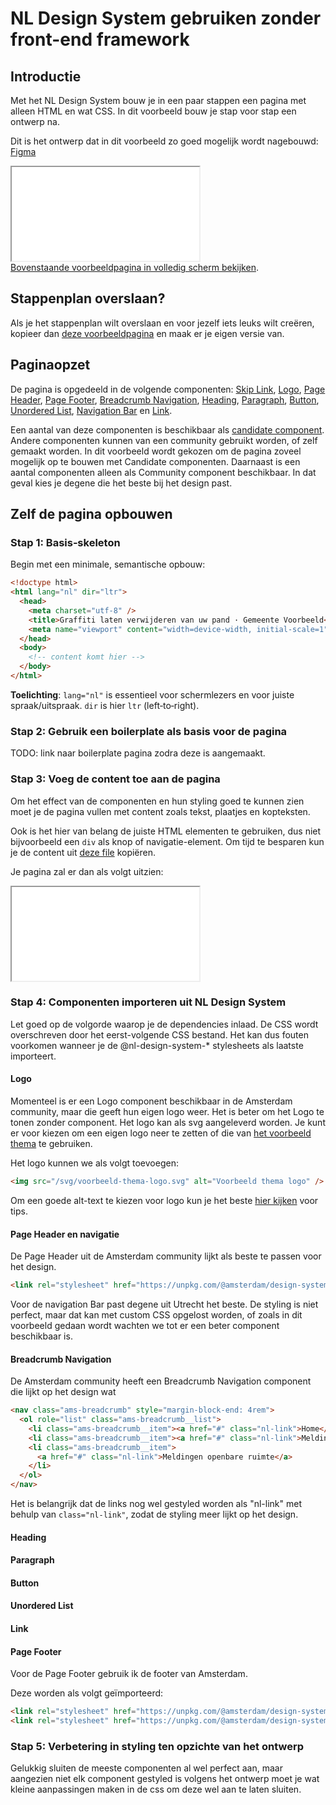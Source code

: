 # NL Design System gebruiken zonder front-end framework

## Introductie

Met het NL Design System bouw je in een paar stappen een pagina met alleen HTML en wat CSS. In dit voorbeeld bouw je stap voor stap een ontwerp na.

Dit is het ontwerp dat in dit voorbeeld zo goed mogelijk wordt nagebouwd: [Figma](https://www.figma.com/design/taAnsV55PVP0cmw18BnMDk/NL-Design-System---Templates---Voorbeeld?node-id=5550-611&t=VX2mUDweS42iaS1D-4)

<div className="utrecht-root" style={{zoom: '50%', width: '100%', height: '1024px'}}>
  <div className="utrecht-body">
    <iframe title="Voorbeeld HTML pagina" style={{width: '100%', height: '1024px'}} src="/examples/zonder-front-end-framework.html"></iframe>
  </div>
</div>
<a href="/examples/zonder-front-end-framework.html" rel="noopener noreferrer">Bovenstaande voorbeeldpagina in volledig scherm bekijken</a>.

## Stappenplan overslaan?

Als je het stappenplan wilt overslaan en voor jezelf iets leuks wilt creëren, kopieer dan [deze voorbeeldpagina](https://raw.githubusercontent.com/nl-design-system/documentatie/refs/heads/main/static/examples/zonder-front-end-framework.html) en maak er je eigen versie van.

## Paginaopzet

De pagina is opgedeeld in de volgende componenten: [Skip Link](/skip-link), [Logo](/logo), [Page Header](/page-header), [Page Footer](/page-footer), [Breadcrumb Navigation](/breadcrumb-navigation), [Heading](/heading), [Paragraph](/paragraph), [Button](/button), [Unordered List](/unordered-list), [Navigation Bar](/navigation-bar) en [Link](/link).

Een aantal van deze componenten is beschikbaar als [candidate component](/componenten/?status=CANDIDATE). Andere componenten kunnen van een community gebruikt worden, of zelf gemaakt worden. In dit voorbeeld wordt gekozen om de pagina zoveel mogelijk op te bouwen met Candidate componenten. Daarnaast is een aantal componenten alleen als Community component beschikbaar. In dat geval kies je degene die het beste bij het design past.

## Zelf de pagina opbouwen

### Stap 1: Basis‑skeleton

Begin met een minimale, semantische opbouw:

```html
<!doctype html>
<html lang="nl" dir="ltr">
  <head>
    <meta charset="utf-8" />
    <title>Graffiti laten verwijderen van uw pand · Gemeente Voorbeeld</title>
    <meta name="viewport" content="width=device-width, initial-scale=1" />
  </head>
  <body>
    <!-- content komt hier -->
  </body>
</html>
```

**Toelichting**: `lang="nl"` is essentieel voor schermlezers en voor juiste spraak/uitspraak. `dir` is hier `ltr` (left‑to‑right).

### Stap 2: Gebruik een boilerplate als basis voor de pagina

TODO: link naar boilerplate pagina zodra deze is aangemaakt.

### Stap 3: Voeg de content toe aan de pagina

Om het effect van de componenten en hun styling goed te kunnen zien moet je de pagina vullen met content zoals tekst, plaatjes en kopteksten.

Ook is het hier van belang de juiste HTML elementen te gebruiken, dus niet bijvoorbeeld een `div` als knop of navigatie-element.
Om tijd te besparen kun je de content uit [deze file](https://raw.githubusercontent.com/nl-design-system/documentatie/refs/heads/main/static/examples/zonder-front-end-framework-html-only.html) kopiëren.

Je pagina zal er dan als volgt uitzien:

<div className="utrecht-root" style={{zoom: '50%', width: '100%', height: '1024px'}}>
  <div className="utrecht-body">
    <iframe title="Voorbeeld HTML pagina" style={{width: '100%', height: '1024px'}} src="/examples/zonder-front-end-framework-html-only.html"></iframe>
  </div>
</div>

### Stap 4: Componenten importeren uit NL Design System

Let goed op de volgorde waarop je de dependencies inlaad. De CSS wordt overschreven door het eerst-volgende CSS bestand. Het kan dus fouten voorkomen wanneer je de @nl-design-system-\* stylesheets als laatste importeert.

#### Logo

Momenteel is er een Logo component beschikbaar in de Amsterdam community, maar die geeft hun eigen logo weer. Het is beter om het Logo te tonen zonder component.
Het logo kan als svg aangeleverd worden. Je kunt er voor kiezen om een eigen logo neer te zetten of die van [het voorbeeld thema](/svg/voorbeeld-thema-logo.svg) te gebruiken.

Het logo kunnen we als volgt toevoegen:

```html
<img src="/svg/voorbeeld-thema-logo.svg" alt="Voorbeeld thema logo" />
```

Om een goede alt-text te kiezen voor logo kun je het beste [hier kijken](/blog/toegankelijke-naam-link-logo-header/#optie-2-de-toegankelijke-naam-in-een-aria-label-bij-de-link) voor tips.

#### Page Header en navigatie

De Page Header uit de Amsterdam community lijkt als beste te passen voor het design.

```html
<link rel="stylesheet" href="https://unpkg.com/@amsterdam/design-system-css@1.0.1/dist/page-header/page-header.css" />
```

Voor de navigation Bar past degene uit Utrecht het beste. De styling is niet perfect, maar dat kan met custom CSS opgelost worden, of zoals in dit voorbeeld gedaan wordt wachten we tot er een beter component beschikbaar is.

#### Breadcrumb Navigation

De Amsterdam community heeft een Breadcrumb Navigation component die lijkt op het design wat

```html
<nav class="ams-breadcrumb" style="margin-block-end: 4rem">
  <ol role="list" class="ams-breadcrumb__list">
    <li class="ams-breadcrumb__item"><a href="#" class="nl-link">Home</a></li>
    <li class="ams-breadcrumb__item"><a href="#" class="nl-link">Meldingen</a></li>
    <li class="ams-breadcrumb__item">
      <a href="#" class="nl-link">Meldingen openbare ruimte</a>
    </li>
  </ol>
</nav>
```

Het is belangrijk dat de links nog wel gestyled worden als "nl-link" met behulp van `class="nl-link"`, zodat de styling meer lijkt op het design.

#### Heading

#### Paragraph

#### Button

#### Unordered List

#### Link

#### Page Footer

Voor de Page Footer gebruik ik de footer van Amsterdam.

Deze worden als volgt geïmporteerd:

```html
<link rel="stylesheet" href="https://unpkg.com/@amsterdam/design-system-css@1.0.1/dist/page-footer/page-footer.css" />
<link rel="stylesheet" href="https://unpkg.com/@amsterdam/design-system-tokens@1.0.1/dist/index.css" />
```

### Stap 5: Verbetering in styling ten opzichte van het ontwerp

Gelukkig sluiten de meeste componenten al wel perfect aan, maar aangezien niet elk component gestyled is volgens het ontwerp moet je wat kleine aanpassingen maken in de css om deze wel aan te laten sluiten.

